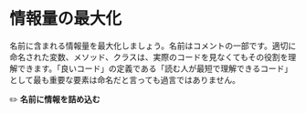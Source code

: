 # 情報量の最大化
名前に含まれる情報量を最大化しましょう。名前はコメントの一部です。適切に命名された変数、メソッド、クラスは、実際のコードを見なくてもその役割を理解できます。「良いコード」の定義である「読む人が最短で理解できるコード」として最も重要な要素は命名だと言っても過言ではありません。

:pencil2: **名前に情報を詰め込む**
